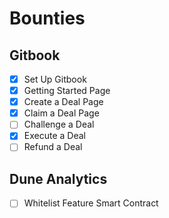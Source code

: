# Bounties

## Gitbook

- [X] Set Up Gitbook
- [X] Getting Started Page
- [X] Create a Deal Page
- [X] Claim a Deal Page
- [ ] Challenge a Deal
- [X] Execute a Deal
- [ ] Refund a Deal

## Dune Analytics

- [ ] Whitelist Feature Smart Contract